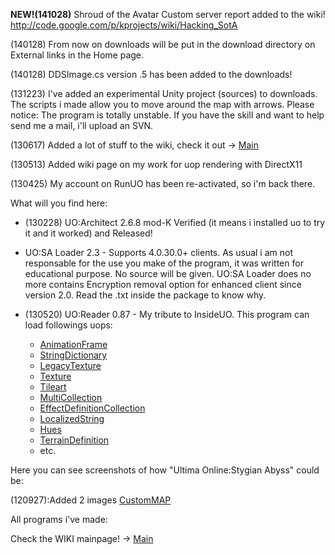 **NEW!(141028)** Shroud of the Avatar Custom server report added to the wiki!
http://code.google.com/p/kprojects/wiki/Hacking_SotA

(140128) From now on downloads will be put in the download directory on External links in the Home page.

(140128) DDSImage.cs version .5 has been added to the downloads!

(131223) I've added an experimental Unity project (sources) to downloads. The scripts i made allow you to move around the map with arrows. Please notice: The program is totally unstable. If you have the skill and want to help send me a mail, i'll upload an SVN.


(130617) Added a lot of stuff to the wiki, check it out -> [Main](Main.md)

(130513) Added wiki page on my work for uop rendering with DirectX11

(130425) My account on RunUO has been re-activated, so i'm back there.

What will you find here:

  * (130228) UO:Architect 2.6.8 mod-K Verified (it means i installed uo to try it and it worked) and Released!

  * UO:SA Loader 2.3 - Supports 4.0.30.0+ clients. As usual i am not responsable for the use you make of the program, it was written for educational purpose. No source will be given. UO:SA Loader does no more contains Encryption removal option for enhanced client since version 2.0. Read the .txt inside the package to know why.

  * (130520) UO:Reader 0.87 - My tribute to InsideUO. This program can load followings uops:
    * [AnimationFrame](AnimationFrame.md)
    * [StringDictionary](StringDictionary.md)
    * [LegacyTexture](LegacyTexture.md)
    * [Texture](Texture_uop.md)
    * [Tileart](Tileart.md)
    * [MultiCollection](MultiCollection.md)
    * [EffectDefinitionCollection](EffectDefinitionCollection.md)
    * [LocalizedString](LocalizedString.md)
    * [Hues](Hues.md)
    * [TerrainDefinition](TerrainDefinition.md)
    * etc.


Here you can see screenshots of how "Ultima Online:Stygian Abyss" could be:

(120927):Added 2 images [CustomMAP](CustomMAP.md)

All programs i've made:

Check the WIKI mainpage! -> [Main](Main.md)